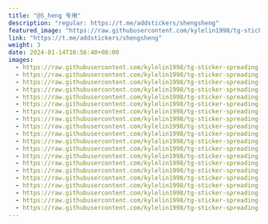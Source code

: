 ```yaml
---
title: "@S_heng 专用"
description: "regular: https://t.me/addstickers/shengsheng"
featured_image: "https://raw.githubusercontent.com/kylelin1998/tg-sticker-spreading-worldwide-images/main/img/02ab2b6a-936f-49fa-9e78-4a78429b0a80.jpg"
link: "https://t.me/addstickers/shengsheng"
weight: 3
date: 2024-01-14T16:56:40+08:00
images:
  - https://raw.githubusercontent.com/kylelin1998/tg-sticker-spreading-worldwide-images/main/img/02ab2b6a-936f-49fa-9e78-4a78429b0a80.jpg
  - https://raw.githubusercontent.com/kylelin1998/tg-sticker-spreading-worldwide-images/main/img/3efdb99c-31c2-4bbe-88c3-8c68210367ac.jpg
  - https://raw.githubusercontent.com/kylelin1998/tg-sticker-spreading-worldwide-images/main/img/fac50a23-7ae3-4cf7-9791-dd77e023578c.jpg
  - https://raw.githubusercontent.com/kylelin1998/tg-sticker-spreading-worldwide-images/main/img/ac525207-3f02-40ed-8156-f13d6c3d7edb.jpg
  - https://raw.githubusercontent.com/kylelin1998/tg-sticker-spreading-worldwide-images/main/img/7be16ed9-0215-4596-bf8e-0dbb44d3b6b4.jpg
  - https://raw.githubusercontent.com/kylelin1998/tg-sticker-spreading-worldwide-images/main/img/feebecf3-2d67-4039-ab10-4d4faf43c608.jpg
  - https://raw.githubusercontent.com/kylelin1998/tg-sticker-spreading-worldwide-images/main/img/2429d450-0ff1-422f-868b-fb0b1f25d687.jpg
  - https://raw.githubusercontent.com/kylelin1998/tg-sticker-spreading-worldwide-images/main/img/654d05e9-4d95-47b9-9c7c-0ce8c9d6ca12.jpg
  - https://raw.githubusercontent.com/kylelin1998/tg-sticker-spreading-worldwide-images/main/img/56022aea-153c-4e7c-b3f6-d5f60463b648.jpg
  - https://raw.githubusercontent.com/kylelin1998/tg-sticker-spreading-worldwide-images/main/img/e352edc4-31e2-4a6e-ac85-43ba6474474d.jpg
  - https://raw.githubusercontent.com/kylelin1998/tg-sticker-spreading-worldwide-images/main/img/1382380c-fba6-4ef3-b9e7-f2a6dd92df23.jpg
  - https://raw.githubusercontent.com/kylelin1998/tg-sticker-spreading-worldwide-images/main/img/5f2a0c3b-fa0d-438c-8130-59c6003844e9.jpg
  - https://raw.githubusercontent.com/kylelin1998/tg-sticker-spreading-worldwide-images/main/img/464ae133-7edf-4ef3-b1c1-6a7cee3f30f1.jpg
  - https://raw.githubusercontent.com/kylelin1998/tg-sticker-spreading-worldwide-images/main/img/8c2d886a-dc0e-4b1f-8fd5-d69324e3a746.jpg
  - https://raw.githubusercontent.com/kylelin1998/tg-sticker-spreading-worldwide-images/main/img/e55df639-94df-40e5-a137-76a893d06353.jpg
  - https://raw.githubusercontent.com/kylelin1998/tg-sticker-spreading-worldwide-images/main/img/11cb299c-810d-413f-9734-da40f37ccf07.jpg
  - https://raw.githubusercontent.com/kylelin1998/tg-sticker-spreading-worldwide-images/main/img/e9211290-31f2-4c3a-bfeb-87895db8e05a.jpg
  - https://raw.githubusercontent.com/kylelin1998/tg-sticker-spreading-worldwide-images/main/img/5f0a7cc2-832d-4eef-931e-f3c89c948c48.jpg
  - https://raw.githubusercontent.com/kylelin1998/tg-sticker-spreading-worldwide-images/main/img/1589aedf-989b-4b4f-a49d-0541968e7197.jpg
  - https://raw.githubusercontent.com/kylelin1998/tg-sticker-spreading-worldwide-images/main/img/2b0d0a58-d76d-4414-b4c7-196c77ba639f.jpg
---
```

